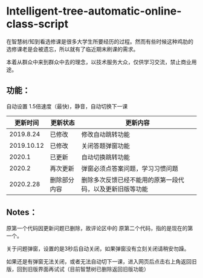 ﻿# Intelligent-tree-automatic-online-class-script

在智慧树/知到看选修课是很多大学生所要经历的过程。然而有些时候这种鸡肋的选修课老是会被遗忘，所以就有了临近期末刷课的需求。

本着从群众中来到群众中去的理念，以技术服务大众，仅供学习交流，禁止商业用途。

## 功能：

自动设置 1.5倍速度（最快)，静音，自动切换下一课

|更新时间|更新状态|更新内容|
|-|-|-|
|2019.8.24|已修改|修改自动跳转功能|
|2019.10.12|已修改|关闭答题弹窗功能|
|2020.1|已更新|自动切换跳转功能|
|2020.2|再次更新|弹窗必须点答案问题，学习习惯问题|
|2020.2.28|删除部分内容|删除多次反馈已经不能用的原第一段代码，以及更新旧版等功能|

## Notes：

原第一个代码因更新问题已删除，故评论区中的 原第二个代码，指的是现在的第一个。

关于问题弹窗，设置的是3秒后自动关闭，如果弹窗没有立刻关闭请稍安勿躁。

如果还是有弹窗无法关闭，或者无法自动切下一课，进入网页后点击右上角返回旧版，回到旧版界面再试试（目前智慧树已删除返回旧版功能）
